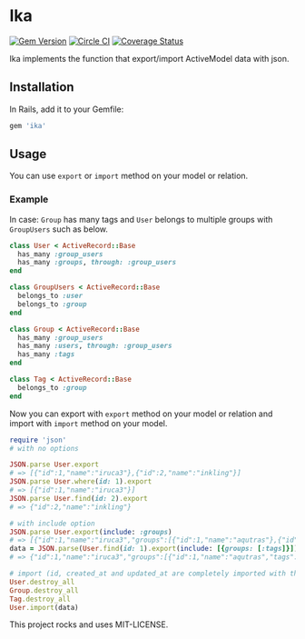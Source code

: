 # Ika
[![Gem Version](https://badge.fury.io/rb/ika.svg)](http://badge.fury.io/rb/ika)
[![Circle CI](https://circleci.com/gh/Aqutras/ika.svg?style=shield)](https://circleci.com/gh/Aqutras/ika)
[![Coverage Status](https://coveralls.io/repos/Aqutras/ika/badge.svg?branch=master)](https://coveralls.io/r/Aqutras/ika?branch=master)

Ika implements the function that export/import ActiveModel data with json.

## Installation

In Rails, add it to your Gemfile:

```ruby
gem 'ika'
```

## Usage

You can use `export` or `import` method on your model or relation.

### Example

In case: `Group` has many tags and `User` belongs to multiple groups with `GroupUsers` such as below.

```ruby
class User < ActiveRecord::Base
  has_many :group_users
  has_many :groups, through: :group_users
end

class GroupUsers < ActiveRecord::Base
  belongs_to :user
  belongs_to :group
end

class Group < ActiveRecord::Base
  has_many :group_users
  has_many :users, through: :group_users
  has_many :tags
end

class Tag < ActiveRecord::Base
  belongs_to :group
end
```

Now you can export with `export` method on your model or relation and import with `import` method on your model.

```ruby
require 'json'
# with no options

JSON.parse User.export
# => [{"id":1,"name":"iruca3"},{"id":2,"name":"inkling"}]
JSON.parse User.where(id: 1).export
# => [{"id":1,"name":"iruca3"}]
JSON.parse User.find(id: 2).export
# => {"id":2,"name":"inkling"}

# with include option
JSON.parse User.export(include: :groups)
# => [{"id":1,"name":"iruca3","groups":[{"id":1,"name":"aqutras"},{"id":2,"name":"Splatoon"}]},{"id":2,"name":"inkling","groups":[{"id":2,"name":"Splatoon"}]}]
data = JSON.parse(User.find(id: 1).export(include: [{groups: [:tags]}]))
# => {"id":1,"name":"iruca3","groups":[{"id":1,"name":"aqutras","tags":[{"id":1,"name":"Company"}]},{"id":2,"name":"Splatoon","tags":[{"id":2,"name":"Game"},{"id":3,"name":"Inkling"}]}]}

# import (id, created_at and updated_at are completely imported with the same value)
User.destroy_all
Group.destroy_all
Tag.destroy_all
User.import(data)
```

This project rocks and uses MIT-LICENSE.
